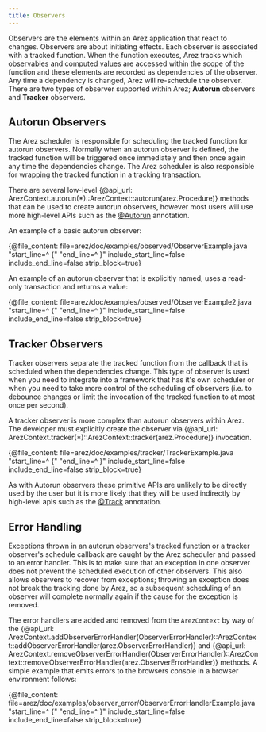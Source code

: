 ```yaml
---
title: Observers
---
```


Observers are the elements within an Arez application that react to changes. Observers are about
initiating effects. Each observer is associated with a tracked function. When the function executes,
Arez tracks which [observables](observables.md) and [computed values](computed_values.md) are accessed
within the scope of the function and these elements are recorded as dependencies of the observer. Any
time a dependency is changed, Arez will re-schedule the observer. There are two types of observer
supported within Arez; **Autorun** observers and **Tracker** observers.

## Autorun Observers

The Arez scheduler is responsible for scheduling the tracked function for autorun observers. Normally when
an autorun observer is defined, the tracked function will be triggered once immediately and then once again
any time the dependencies change. The Arez scheduler is also responsible for wrapping the tracked function in a
tracking transaction.

There are several low-level {@api_url: ArezContext.autorun(*)::ArezContext::autorun(arez.Procedure)}
methods that can be used to create autorun observers, however most users will use more high-level APIs such as
the [@Autorun](at_autorun.md) annotation.

An example of a basic autorun observer:

{@file_content: file=arez/doc/examples/observed/ObserverExample.java "start_line=^  {" "end_line=^  }" include_start_line=false include_end_line=false strip_block=true}

An example of an autorun observer that is explicitly named, uses a read-only transaction and returns a value:

{@file_content: file=arez/doc/examples/observed/ObserverExample2.java "start_line=^  {" "end_line=^  }" include_start_line=false include_end_line=false strip_block=true}

## Tracker Observers

Tracker observers separate the tracked function from the callback that is scheduled when the dependencies
change. This type of observer is used when you need to integrate into a framework that has it's own scheduler
or when you need to take more control of the scheduling of observers (i.e. to debounce changes or limit the
invocation of the tracked function to at most once per second).

A tracker observer is more complex than autorun observers within Arez. The developer must explicitly create
the observer via {@api_url: ArezContext.tracker(*)::ArezContext::tracker(arez.Procedure)}
invocation.

{@file_content: file=arez/doc/examples/tracker/TrackerExample.java "start_line=^  {" "end_line=^  }" include_start_line=false include_end_line=false strip_block=true}

As with Autorun observers these primitive APIs are unlikely to be directly used by the user but it is more likely
that they will be used indirectly by high-level apis such as the [@Track](at_track.md) annotation.

## Error Handling

Exceptions thrown in an autorun observers's tracked function or a tracker observer's schedule callback are caught by
the Arez scheduler and passed to an error handler. This is to make sure that an exception in one observer does not
prevent the scheduled execution of other observers. This also allows observers to recover from exceptions; throwing
an exception does not break the tracking done by Arez, so a subsequent scheduling of an observer will complete
normally again if the cause for the exception is removed.

The error handlers are added and removed from the `ArezContext` by way of the {@api_url: ArezContext.addObserverErrorHandler(ObserverErrorHandler)::ArezContext::addObserverErrorHandler(arez.ObserverErrorHandler)}
and {@api_url: ArezContext.removeObserverErrorHandler(ObserverErrorHandler)::ArezContext::removeObserverErrorHandler(arez.ObserverErrorHandler)}
methods. A simple example that emits errors to the browsers console in a browser environment follows:

{@file_content: file=arez/doc/examples/observer_error/ObserverErrorHandlerExample.java "start_line=^  {" "end_line=^  }" include_start_line=false include_end_line=false strip_block=true}
